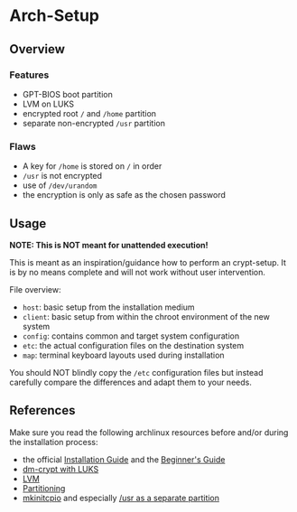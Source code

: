 # Arch-Setup

## Overview

### Features

* GPT-BIOS boot partition
* LVM on LUKS
* encrypted root `/` and `/home` partition
* separate non-encrypted `/usr` partition

### Flaws

* A key for `/home` is stored on `/` in order
* `/usr` is not encrypted
* use of `/dev/urandom`
* the encryption is only as safe as the chosen password

## Usage

**NOTE: This is NOT meant for unattended execution!**

This is meant as an inspiration/guidance how to perform an crypt-setup. It is
by no means complete and will not work without user intervention.

File overview:

* `host`: basic setup from the installation medium
* `client`: basic setup from within the chroot environment of the new system
* `config`: contains common and target system configuration
* `etc`: the actual configuration files on the destination system
* `map`: terminal keyboard layouts used during installation

You should NOT blindly copy the `/etc` configuration files but instead
carefully compare the differences and adapt them to your needs.

## References

Make sure you read the following archlinux resources before and/or during
the installation process:

* the official [Installation Guide](https://wiki.archlinux.org/index.php/Official_Arch_Linux_Install_Guide) and the [Beginner's Guide](https://wiki.archlinux.org/index.php/Beginners'_Guide)
* [dm-crypt with LUKS](https://wiki.archlinux.org/index.php/Dm-crypt_with_LUKS)
* [LVM](https://wiki.archlinux.org/index.php/LVM)
* [Partitioning](https://wiki.archlinux.org/index.php/Partitioning)
* [mkinitcpio](https://wiki.archlinux.org/index.php/Mkinitcpio) and especially [/usr as a separate partition](https://wiki.archlinux.org/index.php/Mkinitcpio#.2Fusr_as_a_separate_partition)

